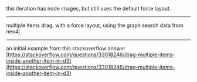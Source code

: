 this iteration has node images, but still uses the default force layout.

---

multiple items drag, with a force layout, using the graph search data from neo4j

---

an initial example from this stackoverflow answer [https://stackoverflow.com/questions/33018246/drag-multiple-items-inside-another-item-in-d3](https://stackoverflow.com/questions/33018246/drag-multiple-items-inside-another-item-in-d3)